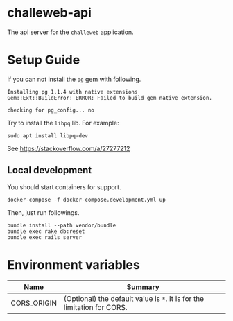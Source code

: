 # challeweb-api

The api server for the `challeweb` application.

# Setup Guide

If you can not install the `pg` gem with following.

```
Installing pg 1.1.4 with native extensions
Gem::Ext::BuildError: ERROR: Failed to build gem native extension.

checking for pg_config... no
```

Try to install the `libpq` lib.
For example:

```
sudo apt install libpq-dev
```
See https://stackoverflow.com/a/27277212


## Local development

You should start containers for support.
```
docker-compose -f docker-compose.development.yml up
```

Then, just run followings.
```
bundle install --path vendor/bundle
bundle exec rake db:reset
bundle exec rails server
```

# Environment variables

| Name | Summary |
| --- | --- |
| CORS_ORIGIN | (Optional) the default value is `*`. It is for the limitation for CORS. |
